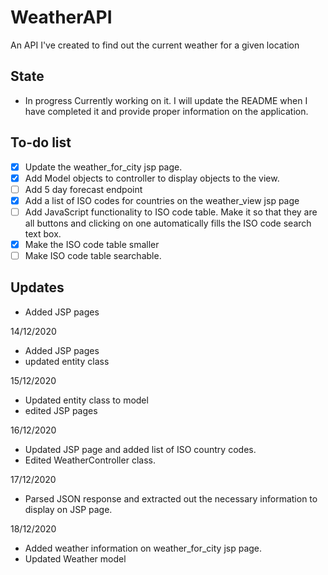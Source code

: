 # WeatherAPI
An API I've created to find out the current weather for a given location
## State
- In progress
Currently working on it. I will update the README when I have completed it and provide proper information on the application.
## To-do list
- [x] Update the weather_for_city jsp page. 
- [x] Add Model objects to controller to display objects to the view.
- [ ] Add 5 day forecast endpoint
- [x] Add a list of ISO codes for countries on the weather_view jsp page
- [ ] Add JavaScript functionality to ISO code table. Make it so that they are all buttons and clicking on one automatically fills the ISO code search text box.
- [x] Make the ISO code table smaller 
- [ ] Make ISO code table searchable.
## Updates
- Added JSP pages

14/12/2020
- Added JSP pages
- updated entity class

15/12/2020
- Updated entity class to model
- edited JSP pages

16/12/2020
- Updated JSP page and added list of ISO country codes.
- Edited WeatherController class.

17/12/2020
- Parsed JSON response and extracted out the necessary information to display on JSP page.

18/12/2020
- Added weather information on weather_for_city jsp page.
- Updated Weather model
